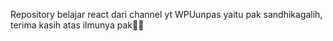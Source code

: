 Repository belajar react dari channel yt WPUunpas yaitu pak sandhikagalih, terima kasih atas ilmunya pak🙏🙌

